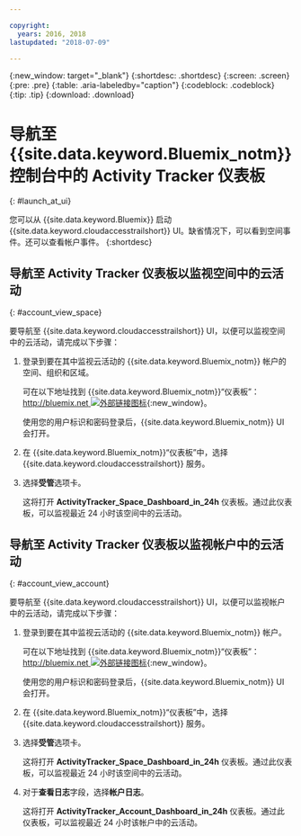 ```yaml
---

copyright:
  years: 2016, 2018
lastupdated: "2018-07-09"

---
```


{:new_window: target="_blank"}
{:shortdesc: .shortdesc}
{:screen: .screen}
{:pre: .pre}
{:table: .aria-labeledby="caption"}
{:codeblock: .codeblock}
{:tip: .tip}
{:download: .download}



# 导航至 {{site.data.keyword.Bluemix_notm}} 控制台中的 Activity Tracker 仪表板
{: #launch_at_ui}

您可以从 {{site.data.keyword.Bluemix}} 启动 {{site.data.keyword.cloudaccesstrailshort}} UI。缺省情况下，可以看到空间事件。还可以查看帐户事件。
{:shortdesc}
   

## 导航至 Activity Tracker 仪表板以监视空间中的云活动
{: #account_view_space}

要导航至 {{site.data.keyword.cloudaccesstrailshort}} UI，以便可以监视空间中的云活动，请完成以下步骤：

1. 登录到要在其中监视云活动的 {{site.data.keyword.Bluemix_notm}} 帐户的空间、组织和区域。

    可在以下地址找到 {{site.data.keyword.Bluemix_notm}}“仪表板”：[http://bluemix.net ![外部链接图标](../../../../icons/launch-glyph.svg "外部链接图标")](http://bluemix.net){:new_window}。
    
	使用您的用户标识和密码登录后，{{site.data.keyword.Bluemix_notm}} UI 会打开。

2. 在 {{site.data.keyword.Bluemix_notm}}“仪表板”中，选择 {{site.data.keyword.cloudaccesstrailshort}} 服务。 
    
3. 选择**受管**选项卡。

    这将打开 **ActivityTracker_Space_Dashboard_in_24h** 仪表板。通过此仪表板，可以监视最近 24 小时该空间中的云活动。 


## 导航至 Activity Tracker 仪表板以监视帐户中的云活动
{: #account_view_account}

要导航至 {{site.data.keyword.cloudaccesstrailshort}} UI，以便可以监视帐户中的云活动，请完成以下步骤：

1. 登录到要在其中监视云活动的 {{site.data.keyword.Bluemix_notm}} 帐户。

    可在以下地址找到 {{site.data.keyword.Bluemix_notm}}“仪表板”：[http://bluemix.net ![外部链接图标](../../../icons/launch-glyph.svg "外部链接图标")](http://bluemix.net){:new_window}。
    
	使用您的用户标识和密码登录后，{{site.data.keyword.Bluemix_notm}} UI 会打开。

2. 在 {{site.data.keyword.Bluemix_notm}}“仪表板”中，选择 {{site.data.keyword.cloudaccesstrailshort}} 服务。 
    
3. 选择**受管**选项卡。

    这将打开 **ActivityTracker_Space_Dashboard_in_24h** 仪表板。通过此仪表板，可以监视最近 24 小时该空间中的云活动。 

4. 对于**查看日志**字段，选择**帐户日志**。

    这将打开 **ActivityTracker_Account_Dashboard_in_24h** 仪表板。通过此仪表板，可以监视最近 24 小时该帐户中的云活动。
